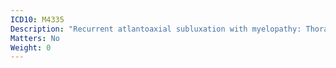 ```yaml
---
ICD10: M4335
Description: "Recurrent atlantoaxial subluxation with myelopathy: Thoracolumbar region"
Matters: No
Weight: 0
---
```

